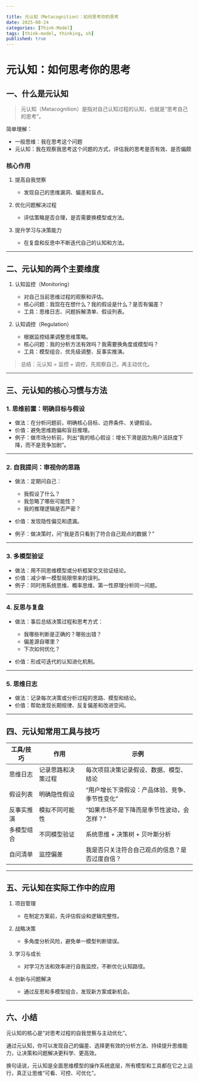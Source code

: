 ```yaml
---

title: 元认知（Metacognition）：如何思考你的思考
date: 2025-08-24
categories: [Think-Model]
tags: [think-model, thinking, sh]
published: true
---
```


# 元认知：如何思考你的思考

## 一、什么是元认知

> 元认知（Metacognition）是指对自己认知过程的认知，也就是“思考自己的思考”。

简单理解：

* 一般思维：我在思考这个问题
* 元认知：我在观察我思考这个问题的方式，评估我的思考是否有效、是否偏颇

### 核心作用

1. 提高自我觉察

   * 发现自己的思维漏洞、偏差和盲点。
2. 优化问题解决过程

   * 评估策略是否合理，是否需要换模型或方法。
3. 提升学习与决策能力

   * 在复盘和反思中不断迭代自己的认知和方法。

---

## 二、元认知的两个主要维度

1. 认知监控（Monitoring）

   * 对自己当前思维过程的观察和评估。
   * 核心问题：我现在在想什么？我的假设是什么？是否有偏差？
   * 工具：思维日志、问题拆解清单、假设列表。

2. 认知调控（Regulation）

   * 根据监控结果调整思维策略。
   * 核心问题：我的分析方法有效吗？我需要换角度或模型吗？
   * 工具：模型组合、优先级调整、反事实推演。

> 总结：元认知 = 监控 + 调控，先观察自己，再主动优化。

---

## 三、元认知的核心习惯与方法

### 1. 思维前置：明确目标与假设

* 做法：在分析问题前，明确核心目标、边界条件、关键假设。
* 价值：避免思维跑偏和盲目推理。
* 例子：做市场分析前，列出“我的核心假设：增长下滑是因为用户活跃度下降，而不是竞争加剧”。

---

### 2. 自我提问：审视你的思路

* 做法：定期问自己：

  * 我假设了什么？
  * 我忽略了哪些可能性？
  * 我的推理逻辑是否严密？
* 价值：发现隐性偏见和遗漏。
* 例子：做决策时，问“我是否只看到了符合自己观点的数据？”

---

### 3. 多模型验证

* 做法：用不同思维模型或分析框架交叉验证结论。
* 价值：减少单一模型局限带来的误判。
* 例子：同时用系统思维、概率思维、第一性原理分析同一问题。

---

### 4. 反思与复盘

* 做法：事后总结决策过程和思考方式：

  * 我哪些判断是正确的？哪些出错？
  * 偏差源自哪里？
  * 下次如何优化？
* 价值：形成可迭代的认知进化机制。

---

### 5. 思维日志

* 做法：记录每次决策或分析过程的思路、模型和结论。
* 价值：帮助发现长期规律、反复偏差和改进空间。

---

## 四、元认知常用工具与技巧

| 工具/技巧 | 作用        | 示例                       |
| ----- | --------- | ------------------------ |
| 思维日志  | 记录思路和决策过程 | 每次项目决策记录假设、数据、模型、结论      |
| 假设列表  | 明确隐性假设    | “用户增长下滑假设：产品体验、竞争、季节性变化” |
| 反事实推演 | 模拟不同可能性   | “如果市场不是下降而是季节性波动，会怎样？”   |
| 多模型组合 | 不同模型验证    | 系统思维 + 决策树 + 贝叶斯分析       |
| 自问清单  | 监控偏差      | 我是否只关注符合自己观点的信息？是否过度自信？  |

---

## 五、元认知在实际工作中的应用

1. 项目管理

   * 在制定方案前，先评估假设和逻辑完整性。
2. 战略决策

   * 多角度分析风险，避免单一模型判断错误。
3. 学习与成长

   * 对学习方法和效率进行自我监控，不断优化认知路径。
4. 创新与问题解决

   * 通过反思和多模型组合，发现新方案或新机会。

---

## 六、小结

元认知的核心是“对思考过程的自我觉察与主动优化”。

通过元认知，你可以发现自己的偏差、选择更有效的分析方法、持续提升思维能力，让决策和问题解决更科学、更高效。

换句话说，元认知是全面思维模型的操作系统底层，所有模型和工具都在它之上运行，真正让思维“可看、可控、可优化”。